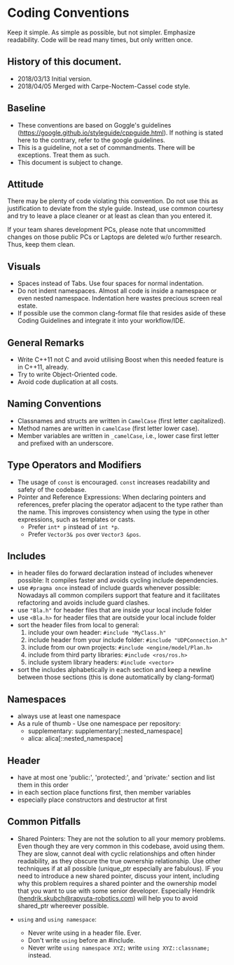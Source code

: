 
# Coding Conventions

Keep it simple. As simple as possible, but not simpler.
Emphasize readability. Code will be read many times, but only written once.

## History of this document.

* 2018/03/13 Initial version.
* 2018/04/05 Merged with Carpe-Noctem-Cassel code style.


## Baseline

* These conventions are based on Goggle's guidelines (https://google.github.io/styleguide/cppguide.html). If nothing is stated here to the contrary, refer to the google guidelines.
* This is a guideline, not a set of commandments. There will be exceptions. Treat them as such.
* This document is subject to change.

## Attitude

There may be plenty of code violating this convention. Do not use this as justification to deviate from the style guide.
Instead, use common courtesy and try to leave a place cleaner or at least as clean than you entered it.

If your team shares development PCs, please note that uncommitted changes on those public PCs or Laptops are deleted w/o further research. Thus, keep them clean.

## Visuals

* Spaces instead of Tabs. Use four spaces for normal indentation.
* Do not indent namespaces. Almost all code is inside a namespace or even nested namespace. Indentation here wastes precious screen real estate.
* If possible use the common clang-format file that resides aside of these Coding Guidelines and integrate it into your workflow/IDE.

## General Remarks

* Write C++11 not C and avoid utilising Boost when this needed feature is in C++11, already.
* Try to write Object-Oriented code.
* Avoid code duplication at all costs.

## Naming Conventions

* Classnames and structs are written in `CamelCase` (first letter capitalized).
* Method names are written in `camelCase` (first letter lower case).
* Member variables are written in `_camelCase`, i.e., lower case first letter and prefixed with an underscore.

## Type Operators and Modifiers

* The usage of  `const` is encouraged. `const` increases readability and safety of the codebase.
* Pointer and Reference Expressions:
When declaring pointers and references, prefer placing the operator adjacent to the type rather than the name. This improves consistency when using the type in other expressions, such as templates or casts.
   * Prefer `int* p` instead of `int *p`.
   * Prefer `Vector3& pos` over `Vector3 &pos`.
   
## Includes

* in header files do forward declaration instead of includes whenever possible: It compiles faster and avoids cycling include dependencies.
* use `#pragma once` instead of include guards whenever possible: Nowadays all common compilers support that feature and it facilitates refactoring and avoids include guard clashes.
* use `"Bla.h"` for header files that are inside your local include folder
* use `<Bla.h>` for header files that are outside your local include folder
* sort the header files from local to general:
    1. include your own header: `#include "MyClass.h"`
    2. include header from your include folder: `#include "UDPConnection.h"`
    3. include from our own projects: `#include <engine/model/Plan.h>`
    4. include from third party libraries: `#include <ros/ros.h>`
    5. include system library headers: `#include <vector>`
* sort the includes alphabetically in each section and keep a newline between those sections (this is done automatically by clang-format)

## Namespaces

- always use at least one namespace
- As a rule of thumb - Use one namespace per repository:
    * supplementary: supplementary[::nested_namespace]
    * alica: alica[::nested_namespace]

## Header

* have at most one 'public:', 'protected:', and 'private:' section and list them in this order
* in each section place functions first, then member variables
* especially place constructors and destructor at first

## Common Pitfalls

* Shared Pointers: They are not the solution to all your memory problems. Even though they are very common in this codebase, avoid using them. They are slow, cannot deal with cyclic relationships and often hinder readability, as they obscure the true ownership relationship. Use other techniques if at all possible (unique_ptr especially are fabulous). IF you need to introduce a new shared pointer, discuss your intent, including why this problem requires a shared pointer and the ownership model that you want to use with some senior developer. 
Especially Hendrik (hendrik.skubch@rapyuta-robotics.com) will help you to avoid shared_ptr whereever possible.

* `using` and `using namespace`: 
   * Never write using in a header file. Ever. 
   * Don't write `using` before an #include.
   * Never write `using namespace XYZ;` write `using XYZ::classname;` instead.


